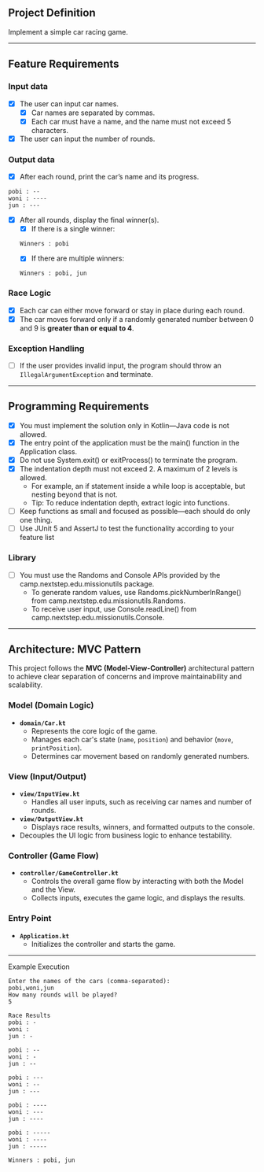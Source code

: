 ## Project Definition
Implement a simple car racing game.

---
## Feature Requirements
### Input data
- [x] The user can input car names.  
  - [x] Car names are separated by commas.  
  - [x] Each car must have a name, and the name must not exceed 5 characters.  
- [x] The user can input the number of rounds.

### Output data
- [x] After each round, print the car’s name and its progress.  
```
pobi : --
woni : ----
jun : ---
```
- [x] After all rounds, display the final winner(s).
    - [x] If there is a single winner:
    ```
    Winners : pobi
    ```
    - [x] If there are multiple winners:
    ```
    Winners : pobi, jun
    ```
### Race Logic
- [x] Each car can either move forward or stay in place during each round.  
- [x] The car moves forward only if a randomly generated number between 0 and 9 is **greater than or equal to 4**.

### Exception Handling
- [ ] If the user provides invalid input, the program should throw an `IllegalArgumentException` and terminate.
---

## Programming Requirements
- [x] You must implement the solution only in Kotlin—Java code is not allowed.
- [x] The entry point of the application must be the main() function in the Application class.
- [x] Do not use System.exit() or exitProcess() to terminate the program.
- [x] The indentation depth must not exceed 2. A maximum of 2 levels is allowed.
    - For example, an if statement inside a while loop is acceptable, but nesting beyond that is not.
    - Tip: To reduce indentation depth, extract logic into functions.
- [ ] Keep functions as small and focused as possible—each should do only one thing.
- [ ] Use JUnit 5 and AssertJ to test the functionality according to your feature list
### Library
- [ ] You must use the Randoms and Console APIs provided by the camp.nextstep.edu.missionutils package.
    - To generate random values, use Randoms.pickNumberInRange() from camp.nextstep.edu.missionutils.Randoms.
    - To receive user input, use Console.readLine() from camp.nextstep.edu.missionutils.Console.


---

##  Architecture: MVC Pattern

This project follows the **MVC (Model-View-Controller)** architectural pattern to achieve clear separation of concerns and improve maintainability and scalability.

###  Model (Domain Logic)
- **`domain/Car.kt`**
  - Represents the core logic of the game.
  - Manages each car's state (`name`, `position`) and behavior (`move`, `printPosition`).
  - Determines car movement based on randomly generated numbers.

###  View (Input/Output)
- **`view/InputView.kt`**
  - Handles all user inputs, such as receiving car names and number of rounds.
- **`view/OutputView.kt`**
  - Displays race results, winners, and formatted outputs to the console.
- Decouples the UI logic from business logic to enhance testability.

###  Controller (Game Flow)
- **`controller/GameController.kt`**
  - Controls the overall game flow by interacting with both the Model and the View.
  - Collects inputs, executes the game logic, and displays the results.

###  Entry Point
- **`Application.kt`**
  - Initializes the controller and starts the game.
  



---
Example Execution
```
Enter the names of the cars (comma-separated):
pobi,woni,jun
How many rounds will be played?
5

Race Results
pobi : -
woni : 
jun : -

pobi : --
woni : -
jun : --

pobi : ---
woni : --
jun : ---

pobi : ----
woni : ---
jun : ----

pobi : -----
woni : ----
jun : -----

Winners : pobi, jun
```
